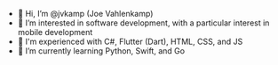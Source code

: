 - 👋 Hi, I’m @jvkamp (Joe Vahlenkamp)
- 👀 I’m interested in software development, with a particular interest in mobile development
- 🧐 I'm experienced with C#, Flutter (Dart), HTML, CSS, and JS
- 🌱 I’m currently learning Python, Swift, and Go
